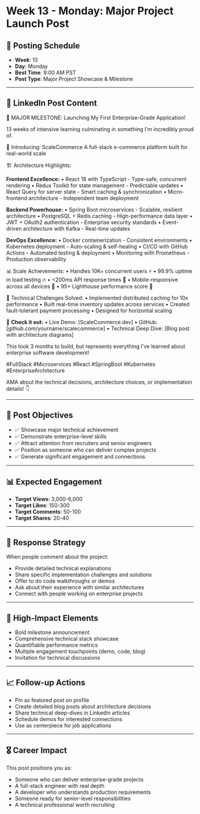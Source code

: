 # Week 13 - Monday: Major Project Launch Post

## 📅 **Posting Schedule**

- **Week**: 13
- **Day**: Monday
- **Best Time**: 9:00 AM PST
- **Post Type**: Major Project Showcase & Milestone

---

## 📱 **LinkedIn Post Content**

🚀 MAJOR MILESTONE: Launching My First Enterprise-Grade Application!

13 weeks of intensive learning culminating in something I'm incredibly proud of.

🛒 Introducing: ScaleCommerce
A full-stack e-commerce platform built for real-world scale

🏗️ Architecture Highlights:

**Frontend Excellence:**
• React 18 with TypeScript - Type-safe, concurrent rendering
• Redux Toolkit for state management - Predictable updates
• React Query for server state - Smart caching & synchronization
• Micro-frontend architecture - Independent team deployment

**Backend Powerhouse:**
• Spring Boot microservices - Scalable, resilient architecture
• PostgreSQL + Redis caching - High-performance data layer
• JWT + OAuth2 authentication - Enterprise security standards
• Event-driven architecture with Kafka - Real-time updates

**DevOps Excellence:**
• Docker containerization - Consistent environments
• Kubernetes deployment - Auto-scaling & self-healing
• CI/CD with GitHub Actions - Automated testing & deployment
• Monitoring with Prometheus - Production observability

📊 Scale Achievements:
• Handles 10K+ concurrent users ⚡
• 99.9% uptime in load testing 🔥
• <200ms API response times 🚀
• Mobile-responsive across all devices 📱
• 95+ Lighthouse performance score 💯

🎯 Technical Challenges Solved:
• Implemented distributed caching for 10x performance
• Built real-time inventory updates across services
• Created fault-tolerant payment processing
• Designed for horizontal scaling

🔗 **Check it out:**
• Live Demo: [ScaleCommerce.dev]
• GitHub: [github.com/yourname/scalecommerce]
• Technical Deep Dive: [Blog post with architecture diagrams]

This took 3 months to build, but represents everything I've learned about enterprise software development!

#FullStack #Microservices #React #SpringBoot #Kubernetes #EnterpriseArchitecture

AMA about the technical decisions, architecture choices, or implementation details! 👇

---

## 🎯 **Post Objectives**

- ✅ Showcase major technical achievement
- ✅ Demonstrate enterprise-level skills
- ✅ Attract attention from recruiters and senior engineers
- ✅ Position as someone who can deliver complex projects
- ✅ Generate significant engagement and connections

---

## 📊 **Expected Engagement**

- **Target Views**: 3,000-6,000
- **Target Likes**: 150-300
- **Target Comments**: 50-100
- **Target Shares**: 20-40

---

## 💬 **Response Strategy**

When people comment about the project:

- Provide detailed technical explanations
- Share specific implementation challenges and solutions
- Offer to do code walkthroughs or demos
- Ask about their experience with similar architectures
- Connect with people working on enterprise projects

---

## 🎯 **High-Impact Elements**

- Bold milestone announcement
- Comprehensive technical stack showcase
- Quantifiable performance metrics
- Multiple engagement touchpoints (demo, code, blog)
- Invitation for technical discussions

---

## 📈 **Follow-up Actions**

- Pin as featured post on profile
- Create detailed blog posts about architecture decisions
- Share technical deep-dives in LinkedIn articles
- Schedule demos for interested connections
- Use as centerpiece for job applications

---

## 🎖️ **Career Impact**

This post positions you as:

- Someone who can deliver enterprise-grade projects
- A full-stack engineer with real depth
- A developer who understands production requirements
- Someone ready for senior-level responsibilities
- A technical professional worth recruiting
